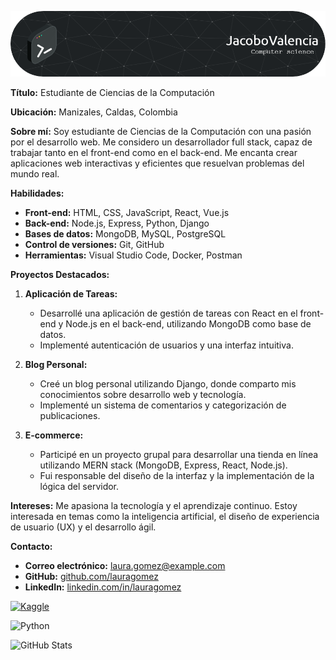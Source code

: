 
![banner](banner2.png)

**Título:** Estudiante de Ciencias de la Computación

**Ubicación:** Manizales, Caldas, Colombia

**Sobre mí:**
Soy estudiante de Ciencias de la Computación con una pasión por el desarrollo web. Me considero un desarrollador full stack, capaz de trabajar tanto en el front-end como en el back-end. Me encanta crear aplicaciones web interactivas y eficientes que resuelvan problemas del mundo real.

**Habilidades:**

- **Front-end:** HTML, CSS, JavaScript, React, Vue.js
- **Back-end:** Node.js, Express, Python, Django
- **Bases de datos:** MongoDB, MySQL, PostgreSQL
- **Control de versiones:** Git, GitHub
- **Herramientas:** Visual Studio Code, Docker, Postman

**Proyectos Destacados:**

1. **Aplicación de Tareas:**
   - Desarrollé una aplicación de gestión de tareas con React en el front-end y Node.js en el back-end, utilizando MongoDB como base de datos.
   - Implementé autenticación de usuarios y una interfaz intuitiva.

2. **Blog Personal:**
   - Creé un blog personal utilizando Django, donde comparto mis conocimientos sobre desarrollo web y tecnología.
   - Implementé un sistema de comentarios y categorización de publicaciones.

3. **E-commerce:**
   - Participé en un proyecto grupal para desarrollar una tienda en línea utilizando MERN stack (MongoDB, Express, React, Node.js).
   - Fui responsable del diseño de la interfaz y la implementación de la lógica del servidor.

**Intereses:**
Me apasiona la tecnología y el aprendizaje continuo. Estoy interesada en temas como la inteligencia artificial, el diseño de experiencia de usuario (UX) y el desarrollo ágil.

**Contacto:**
- **Correo electrónico:** laura.gomez@example.com
- **GitHub:** [github.com/lauragomez](https://github.com/lauragomez)
- **LinkedIn:** [linkedin.com/in/lauragomez](https://linkedin.com/in/lauragomez)



[![Kaggle](https://img.shields.io/badge/Kaggle-035a7d?style=for-the-badge&logo=kaggle&logoColor=white)](https://www.kaggle.com/jacobito311)



![Python](https://img.shields.io/badge/python-3670A0?style=for-the-badge&logo=python&logoColor=ffdd54)


![GitHub Stats](https://github-readme-stats.vercel.app/api/top-langs/?username=jacobito311&layout=compact)


